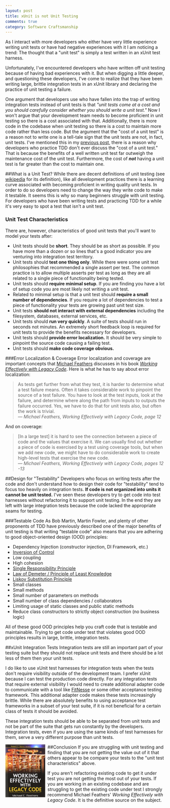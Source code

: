 ```yaml
---
layout: post
title: xUnit is not Unit Testing
comments: true
category: Software Craftsmanship
---
```

As I interact with more developers who either have very little experience writing unit tests or have had negative experiences with it I am noticing a trend: The thought that a "unit test" is simply a test written in an xUnit test harness. 

Unfortunately, I've encountered developers who have written off unit testing because of having bad experiences with it. But when digging a little deeper, and questioning these developers, I've come to realize that they have been writing large, brittle integration tests in an xUnit library and declaring the practice of unit testing a failure. 
<!--more-->

One argument that developers use who have fallen into the trap of writing integration tests instead of unit tests is that _"unit tests come at a cost and you should carefully consider whether you should write a unit test."_ Now I won't argue that your development team needs to become proficient in unit testing so there is a cost associated with that. Additionally, there is more code in the codebase when unit testing so there is a cost to maintain more code rather than less code. But the argument that the "cost of a unit test" is a reason not to write one is a tell-tale sign that the unit tests are not, in fact, unit tests. I've mentioned this in my [previous post](/2014/10/11/the-appropriate-size-for-a-test.html "The Appropriate Size For A Test"), there is a reason why developers who practice TDD don't ever discuss the "cost of a unit test." That is because the benefits of a well written unit test far outweigh the maintenance cost of the unit test. Furthermore, the cost of **_not_** having a unit test is far greater than the cost to maintain one.

##What is a Unit Test?
While there are decent definitions of unit testing (see [wikipedia](http://en.wikipedia.org/wiki/Unit_testing "Unit Testing") for its definition), like all development practices there is a learning curve associated with becoming proficient in writing quality  unit tests. In order to do so developers need to change the way they write code to make it testable. It seems this  is why so many beginners struggle with unit testing. For developers who have been writing tests and practicing TDD for a while it's very easy to spot a test that isn't a unit test.

### Unit Test Characteristics
There are, however, characteristics of good unit tests that you'll want to model your tests after:
  
* Unit tests should be **short**. They should be as short as possible. If you have more than a dozen or so lines that's a good indicator you are venturing into integration test territory. 
* Unit tests should **test one thing only**. While there were some unit test philosophies that recommended a single assert per test. The common practice is to allow multiple asserts per test as long as they are all related to a single piece of functionality being tested.
* Unit tests should **require minimal setup**. If you are finding you have a lot of setup code you are most likely not writing a unit test.
* Related to minimal setup is that a unit test should **require a small number of dependencies**. If you require a lot of dependencies to test a piece of functionality your tests are growing past unit test size.
* Unit tests **should not interact with external dependencies** including the filesystem, databases, external services, etc.
* Unit tests should **run very quickly**. A suite of tests should run in seconds not minutes. An extremely short feedback loop is required for unit tests to provide the benefits necessary for developers.
* Unit tests should **provide error localization.** It should be very simple to pinpoint the source code causing a failing test.
* Unit tests should **make code coverage obvious.** 

###Error Localization & Coverage
Error localization and coverage are important concepts that [Michael Feathers](https://twitter.com/mfeathers "Michael Feathers' Twitter Account") discusses in his book [_Working Effectively with Legacy Code_](http://www.amazon.com/Working-Effectively-Legacy-Michael-Feathers/dp/0131177052/ref=sr_1_1?ie=UTF8&qid=1417864348&sr=8-1&keywords=working+effectively+with+legacy+code). Here is what he has to say about error localization:

> As tests get further from what they test, it is harder to determine what a test failure means. Often it takes considerable work to pinpoint the source of a test failure. You have to look at the test inputs,
look at the failure, and determine where along the path from inputs to outputs the failure occurred. Yes, we have to do that for unit tests also, but often the work is trivial.  
&mdash; _Michael Feathers, Working Effectively with Legacy Code, page 12_

And on coverage:  

>[In a large test] it is hard to see the connection between a piece of code and the
values that exercise it. We can usually find out whether a piece of code is exercised by a test using coverage tools, but when we add new code, we might have to do considerable work to create high-level tests that exercise
the new code.  
&mdash; _Michael Feathers, Working Effectively with Legacy Code, pages 12 -13_

##Design for "Testability"
Developers who focus on writing tests after the code and don't understand how to design their code for "testability" tend to focus too heavily on integration tests. **If code is not organized into units it cannot be unit tested.** I've seen these developers try to get code into test harnesses without refactoring it to support unit testing. In the end they are left with large integration tests because the code lacked the appropriate seams for testing.  

###Testable Code
As Bob Martin, Martin Fowler, and plenty of other proponents of TDD have previously described one of the major benefits of unit testing is that writing "testable code" also means that you are adhering to good object-oriented design (OOD) principles:

* Dependency Injection (constructor injection, DI Framework, etc.)
* [Inversion of Control](http://en.wikipedia.org/wiki/Inversion_of_control "IOC")
* Low coupling
* High cohesion
* [Single Responsibility Principle](http://en.wikipedia.org/wiki/Single_responsibility_principle "SRP")
* [Law of Demeter / Principle of Least Knowledge](http://en.wikipedia.org/wiki/Law_of_Demeter "Law Of Demeter")
* [Liskov Substitution Principle](http://en.wikipedia.org/wiki/Liskov_substitution_principle "Liskov Substitution Principle")
* Small classes
* Small methods
* Small number of parameters on methods
* Small number of class dependencies / collaborators
* Limiting usage of static classes and public static methods
* Reduce class constructors to strictly object construction (no business logic)

All of these good OOD principles help you craft code that is testable and maintainable. Trying to get code under test that violates good OOD principles results in large, brittle, integration tests.

##xUnit Integration Tests
Integration tests are still an important part of your testing suite but they should not replace unit tests and there should be a lot less of them then your unit tests.

I do like to use xUnit test harnesses for integration tests when the tests don't require visibility outside of the development team. I prefer xUnit because I can test the production code directly. For any integration tests that require external visibility I would need to create additional adapter code to communicate with a tool like [FitNesse](http://www.fitnesse.org/ "FitNesse") or some other acceptance testing framework. This additional adapter code makes these tests increasingly brittle. While there are absolutely benefits to using acceptance test frameworks in a subset of your test suite, if it is not beneficial for a certain class of tests it should be avoided.

These integration tests should be able to be separated from unit tests and not be part of the suite that gets run constantly by the developers. Integration tests, even if you are using the same kinds of test harnesses for them, serve a very different purpose than unit tests.

##Conclusion
<img src='/images/workingEffectivelyWithLegacyCode.jpg' width='25%' height='25%' style='float:left; padding-right:7px;' />
If you are struggling with unit testing and finding that you are not getting the value out of it that others appear to be compare your tests to the "unit test characteristics" above. 

If you aren't refactoring existing code to get it under test you are not getting the most out of your tests. If you are working in an existing codebase and are struggling to get the existing code under test I strongly recommend Michael Feathers' _Working Effectively with Legacy Code_. It is the definitive source on the subject.  

<div style='clear:both'></div>
